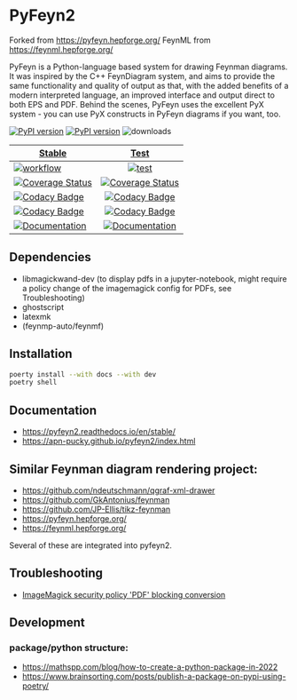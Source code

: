 # PyFeyn2

Forked from <https://pyfeyn.hepforge.org/> 
FeynML from <https://feynml.hepforge.org/>

PyFeyn is a Python-language based system for drawing Feynman diagrams. It was inspired by the C++ FeynDiagram system, and aims to provide the same functionality and quality of output as that, with the added benefits of a modern interpreted language, an improved interface and output direct to both EPS and PDF. Behind the scenes, PyFeyn uses the excellent PyX system - you can use PyX constructs in PyFeyn diagrams if you want, too.

[![PyPI version][pypi image]][pypi link] [![PyPI version][pypi versions]][pypi link]  ![downloads](https://img.shields.io/pypi/dm/smpl.svg)

| [Stable][doc stable]        | [Test][doc test]           |
| ------------- |:-------------:|
| [![workflow][a s image]][a s link]   | [![test][a t image]][a t link]     |
| [![Coverage Status][c s i]][c s l]   | [![Coverage Status][c t i]][c t l] |
| [![Codacy Badge][cc s c i]][cc s c l] | [![Codacy Badge][cc c i]][cc c l]  |
| [![Codacy Badge][cc s q i]][cc s q l] | [![Codacy Badge][cc q i]][cc q l]  |
| [![Documentation][rtd s i]][rtd s l] | [![Documentation][rtd t i]][rtd t l]|

## Dependencies

*   libmagickwand-dev (to display pdfs in a jupyter-notebook, might require a policy change of the imagemagick config for PDFs, see Troubleshooting)
*   ghostscript
*   latexmk
*   (feynmp-auto/feynmf)

## Installation

```sh
poerty install --with docs --with dev
poetry shell
```

## Documentation

*   <https://pyfeyn2.readthedocs.io/en/stable/>
*   <https://apn-pucky.github.io/pyfeyn2/index.html>

## Similar Feynman diagram rendering project:

*  <https://github.com/ndeutschmann/qgraf-xml-drawer>
*  <https://github.com/GkAntonius/feynman>
*  <https://github.com/JP-Ellis/tikz-feynman>
*  <https://pyfeyn.hepforge.org/> 
*  <https://feynml.hepforge.org/>

Several of these are integrated into pyfeyn2.

## Troubleshooting

*   [ImageMagick security policy 'PDF' blocking conversion]( https://stackoverflow.com/questions/52998331/imagemagick-security-policy-pdf-blocking-conversion )

## Development


### package/python structure:

*   <https://mathspp.com/blog/how-to-create-a-python-package-in-2022>
*   <https://www.brainsorting.com/posts/publish-a-package-on-pypi-using-poetry/>

[doc stable]: https://apn-pucky.github.io/pyfeyn2/index.html
[doc test]: https://apn-pucky.github.io/pyfeyn2/test/index.html

[pypi image]: https://badge.fury.io/py/pyfeyn2.svg
[pypi link]: https://pypi.org/project/pyfeyn2/
[pypi versions]: https://img.shields.io/pypi/pyversions/pyfeyn2.svg

[a s image]: https://github.com/APN-Pucky/pyfeyn2/actions/workflows/stable.yml/badge.svg
[a s link]: https://github.com/APN-Pucky/pyfeyn2/actions/workflows/stable.yml
[a t link]: https://github.com/APN-Pucky/pyfeyn2/actions/workflows/test.yml
[a t image]: https://github.com/APN-Pucky/pyfeyn2/actions/workflows/test.yml/badge.svg

[cc s q i]: https://app.codacy.com/project/badge/Grade/135bae47c6344ab0bfb180135ea1db44?branch=stable
[cc s q l]: https://www.codacy.com/gh/APN-Pucky/pyfeyn2/dashboard?utm_source=github.com&amp;utm_medium=referral&amp;utm_content=APN-Pucky/pyfeyn2&amp;utm_campaign=Badge_Grade?branch=stable
[cc s c i]: https://app.codacy.com/project/badge/Coverage/135bae47c6344ab0bfb180135ea1db44?branch=stable
[cc s c l]: https://www.codacy.com/gh/APN-Pucky/smpl/dashboard?utm_source=github.com&utm_medium=referral&utm_content=APN-Pucky/pyfeyn2&utm_campaign=Badge_Coverage?branch=stable

[cc q i]: https://app.codacy.com/project/badge/Grade/135bae47c6344ab0bfb180135ea1db44
[cc q l]: https://www.codacy.com/gh/APN-Pucky/pyfeyn2/dashboard?utm_source=github.com&amp;utm_medium=referral&amp;utm_content=APN-Pucky/pyfeyn2&amp;utm_campaign=Badge_Grade
[cc c i]: https://app.codacy.com/project/badge/Coverage/135bae47c6344ab0bfb180135ea1db44
[cc c l]: https://www.codacy.com/gh/APN-Pucky/pyfeyn2/dashboard?utm_source=github.com&utm_medium=referral&utm_content=APN-Pucky/pyfeyn2&utm_campaign=Badge_Coverage

[c s i]: https://coveralls.io/repos/github/APN-Pucky/pyfeyn2/badge.svg?branch=stable
[c s l]: https://coveralls.io/github/APN-Pucky/pyfeyn2?branch=stable
[c t l]: https://coveralls.io/github/APN-Pucky/pyfeyn2?branch=master
[c t i]: https://coveralls.io/repos/github/APN-Pucky/pyfeyn2/badge.svg?branch=master

[rtd s i]: https://readthedocs.org/projects/pyfeyn2/badge/?version=stable
[rtd s l]: https://pyfeyn2.readthedocs.io/en/stable/?badge=stable
[rtd t i]: https://readthedocs.org/projects/pyfeyn2/badge/?version=latest
[rtd t l]: https://pyfeyn2.readthedocs.io/en/latest/?badge=latest
